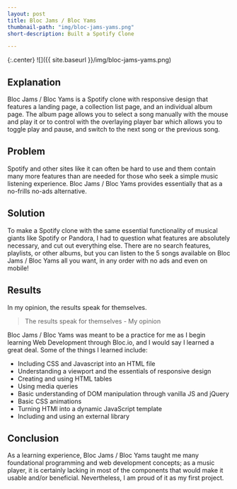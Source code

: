 ```yaml
---
layout: post
title: Bloc Jams / Bloc Yams
thumbnail-path: "img/bloc-jams-yams.png"
short-description: Built a Spotify Clone

---
```


{:.center}
![]({{ site.baseurl }}/img/bloc-jams-yams.png)

## Explanation

Bloc Jams / Bloc Yams is a Spotify clone with responsive design that features a landing page, a collection list page, and an individual album page. The album page allows you to select a song manually with the mouse and play it or to control with the overlaying player bar which allows you to toggle play and pause, and switch to the next song or the previous song. 

## Problem

Spotify and other sites like it can often be hard to use and them contain many more features than are needed for those who seek a simple music listening experience. Bloc Jams / Bloc Yams provides essentially that as a no-frills no-ads alternative.

## Solution

To make a Spotify clone with the same essential functionality of musical giants like Spotify or Pandora, I had to question what features are absolutely necessary, and cut out everything else. There are no search features, playlists, or other albums, but you can listen to the 5 songs available on Bloc Jams / Bloc Yams all you want, in any order with no ads and even on mobile!

## Results

In my opinion, the results speak for themselves. 

> The results speak for themselves - My opinion

Bloc Jams / Bloc Yams was meant to be a practice for me as I begin learning Web Development through Bloc.io, and I would say I learned a great deal. Some of the things I learned include:
 * Including CSS and Javascript into an HTML file
 * Understanding a viewport and the essentials of responsive design
 * Creating and using HTML tables
 * Using media queries 
 * Basic understanding of DOM manipulation through vanilla JS and jQuery
 * Basic CSS animations
 * Turning HTMl into a dynamic JavaScript template
 * Including and using an external library

## Conclusion

As a learning experience, Bloc Jams / Bloc Yams taught me many foundational programming and web development concepts; as a music player, it is certainly lacking in most of the components that would make it usable and/or beneficial. Nevertheless, I am proud of it as my first project.